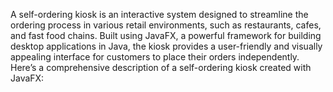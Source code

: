 A self-ordering kiosk is an interactive system designed to streamline the ordering process in various retail environments, such as restaurants, cafes, and fast food chains. Built using JavaFX, a powerful framework for building desktop applications in Java, the kiosk provides a user-friendly and visually appealing interface for customers to place their orders independently. Here’s a comprehensive description of a self-ordering kiosk created with JavaFX:
